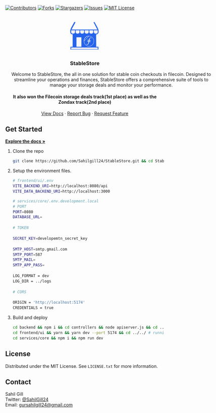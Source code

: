 <!-- Improved compatibility of back to top link: See: https://github.com/othneildrew/Best-README-Template/pull/73 -->

<a name="readme-top"></a>

[![Contributors][contributors-shield]][contributors-url]
[![Forks][forks-shield]][forks-url]
[![Stargazers][stars-shield]][stars-url]
[![Issues][issues-shield]][issues-url]
[![MIT License][license-shield]][license-url]

<!-- PROJECT LOGO -->
<br />
<div align="center">
  <a href="https://github.com/Sahilgill24/StableStore">
    <img src="frontend/ui/src/assets/logo.svg" alt="Logo" width="100" height="100">
  </a>

<h3 align="center">StableStore</h3>



  <p align="center" style="width:76ch;">
Welcome to StableStore, the all in one solution for stable coin checkouts in filecoin.
Designed to streamline your operations and finances, StableStore offers a comprehensive suite of tools to manage your storage deals and monitor your performance.

<h4>It also won the Filecoin storage deals track(1st place) as well as the Zondax track(2nd place)</h4>  </p>
    <a href="https://stablestore.gitbook.io/stablestore">View Docs</a>
    ·
    <a href="https://github.com/Sahilgill24/StableStore/issues/new?labels=bug&template=bug-report---.md">Report Bug</a>
    ·
    <a href="https://github.com/Sahilgill24/StableStore/issues/new?labels=enhancement&template=feature-request---.md">Request Feature</a>
  </p>
</div>

## Get Started
<a href="https://stablestore.gitbook.io/stablestore"><strong>Explore the docs »</strong></a>
1.  Clone the repo
    ```sh
    git clone https://github.com/Sahilgill24/StableStore.git && cd StableStore
    ```
2.  Setup the environment files.
    ```sh
    # frontend/ui/.env
    VITE_BACKEND_URI=http://localhost:8080/api
    VITE_DATA_BACKEND_URI=http://localhost:3000
    ```
    ```sh
    # services/core/.env.development.local
    # PORT
    PORT=8080
    DATABASE_URL=

    # TOKEN

    SECRET_KEY=developemtn_secret_key

    SMTP_HOST=smtp.gmail.com
    SMTP_PORT=587
    SMTP_MAIL=
    SMTP_APP_PASS=

    LOG_FORMAT = dev
    LOG_DIR = ../logs

    # CORS

    ORIGIN = 'http://localhost:5174'
    CREDENTIALS = true

    ```
3. Build and deploy
    ```sh
    cd backend && npm i && cd controllers && node apiserver.js && cd ../ # running our API server
    cd frontend/ui && yarn && yarn dev --port 5174 && cd ../../ # running our frontend 
    cd services/core && npm i && npm run dev
    ````

<!-- LICENSE -->

## License

Distributed under the MIT License. See `LICENSE.txt` for more information.

<!-- CONTACT -->

## Contact

Sahil Gill <br />
Twitter: [@SahilGill24](https://x.com/SahilGill24) <br />
Email: gursahilgill24@gmail.com

<!-- MARKDOWN LINKS & IMAGES -->
<!-- https://www.markdownguide.org/basic-syntax/#reference-style-links -->

[contributors-shield]: https://img.shields.io/github/contributors/Sahilgill24/StableStore.svg?style=for-the-badge
[contributors-url]: https://github.com/Sahilgill24/StableStore/graphs/contributors
[forks-shield]: https://img.shields.io/github/forks/Sahilgill24/StableStore.svg?style=for-the-badge
[forks-url]: https://github.com/Sahilgill24/StableStore/network/members
[stars-shield]: https://img.shields.io/github/stars/Sahilgill24/StableStore.svg?style=for-the-badge
[stars-url]: https://github.com/Sahilgill24/StableStore/stargazers
[issues-shield]: https://img.shields.io/github/issues/Sahilgill24/StableStore.svg?style=for-the-badge
[issues-url]: https://github.com/Sahilgill24/StableStore/issues
[license-shield]: https://img.shields.io/github/license/Sahilgill24/StableStore.svg?style=for-the-badge
[license-url]: https://github.com/Sahilgill24/StableStore/blob/master/LICENSE.txt
[linkedin-shield]: https://img.shields.io/badge/-LinkedIn-black.svg?style=for-the-badge&logo=linkedin&colorB=555
[linkedin-url]: https://linkedin.com/in/linkedin_username
[product-screenshot]: images/image.png
[frost-screenshot]: images/frost.png
[architecture]: images/architecture.png
[Next.js]: https://img.shields.io/badge/next.js-000000?style=for-the-badge&logo=nextdotjs&logoColor=white
[Next-url]: https://nextjs.org/
[React.js]: https://img.shields.io/badge/React-20232A?style=for-the-badge&logo=react&logoColor=61DAFB
[React-url]: https://reactjs.org/
[Vue.js]: https://img.shields.io/badge/Vue.js-35495E?style=for-the-badge&logo=vuedotjs&logoColor=4FC08D
[Vue-url]: https://vuejs.org/
[Angular.io]: https://img.shields.io/badge/Angular-DD0031?style=for-the-badge&logo=angular&logoColor=white
[Angular-url]: https://angular.io/
[Svelte.dev]: https://img.shields.io/badge/Svelte-4A4A55?style=for-the-badge&logo=svelte&logoColor=FF3E00
[Svelte-url]: https://svelte.dev/
[Laravel.com]: https://img.shields.io/badge/Laravel-FF2D20?style=for-the-badge&logo=laravel&logoColor=white
[Laravel-url]: https://laravel.com
[Bootstrap.com]: https://img.shields.io/badge/Bootstrap-563D7C?style=for-the-badge&logo=bootstrap&logoColor=white
[Bootstrap-url]: https://getbootstrap.com
[JQuery.com]: https://img.shields.io/badge/jQuery-0769AD?style=for-the-badge&logo=jquery&logoColor=white
[JQuery-url]: https://jquery.com